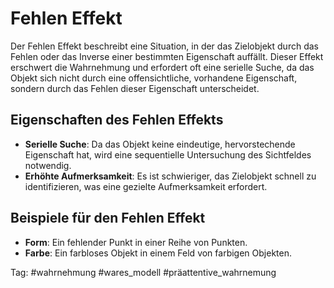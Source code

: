 
# Fehlen Effekt

Der Fehlen Effekt beschreibt eine Situation, in der das Zielobjekt durch das Fehlen oder das Inverse einer bestimmten Eigenschaft auffällt. Dieser Effekt erschwert die Wahrnehmung und erfordert oft eine serielle Suche, da das Objekt sich nicht durch eine offensichtliche, vorhandene Eigenschaft, sondern durch das Fehlen dieser Eigenschaft unterscheidet.

## Eigenschaften des Fehlen Effekts
- **Serielle Suche**: Da das Objekt keine eindeutige, hervorstechende Eigenschaft hat, wird eine sequentielle Untersuchung des Sichtfeldes notwendig.
- **Erhöhte Aufmerksamkeit**: Es ist schwieriger, das Zielobjekt schnell zu identifizieren, was eine gezielte Aufmerksamkeit erfordert.

## Beispiele für den Fehlen Effekt
- **Form**: Ein fehlender Punkt in einer Reihe von Punkten.
- **Farbe**: Ein farbloses Objekt in einem Feld von farbigen Objekten.

Tag: #wahrnehmung #wares_modell #präattentive_wahrnemung 
